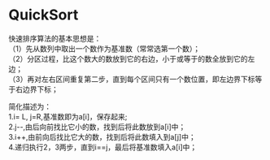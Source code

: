 # QuickSort
快速排序算法的基本思想是：</br>
（1）先从数列中取出一个数作为基准数（常常选第一个数）；</br>
（2）分区过程，比这个数大的数放到它的右边，小于或等于的数全放到它的左边；</br>
（3）再对左右区间重复第二步，直到每个区间只有一个数位置，即左边界下标等于右边界下标；</br>

简化描述为：</br>
1.i= L, j=R,基准数即为a[i]，保存起来;</br>
2.j--,由后向前找比它小的数，找到后将此数放到a[i]中；</br>
3.i++,由前向后找比它大的数，找到后将此数填入到a[j]中；</br>
4.递归执行2，3两步，直到i==j，最后将基准数填入a[i]中；</br>